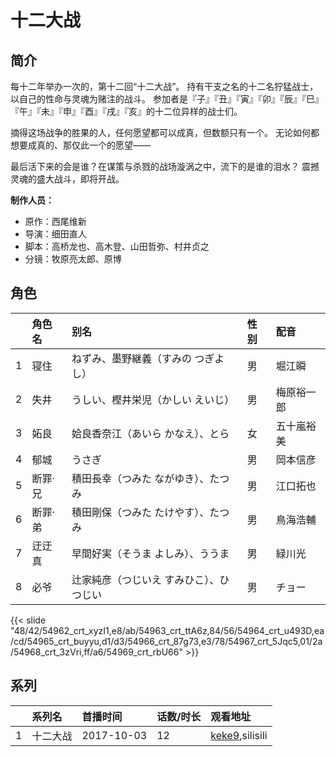 # 十二大战


## 简介

每十二年举办一次的，第十二回“十二大战”。
持有干支之名的十二名狞猛战士，以自己的性命与灵魂为赌注的战斗。
参加者是『子』『丑』『寅』『卯』『辰』『巳』『午』『未』『申』『酉』『戌』『亥』的十二位异样的战士们。

摘得这场战争的胜果的人，任何愿望都可以成真，但数额只有一个。
无论如何都想要成真的、那仅此一个的愿望——

最后活下来的会是谁？在谋策与杀戮的战场漩涡之中，流下的是谁的泪水？
震撼灵魂的盛大战斗，即将开战。

**制作人员：**
- 原作：西尾维新
- 导演：细田直人
- 脚本：高桥龙也、高木登、山田哲弥、村井贞之
- 分镜：牧原亮太郎、原博

## 角色

|     |   角色名   |   别名  | 性别 |  配音  |
|:--- |:------  |:----      |:---  |:--   |
| 1 | 寝住 | ねずみ、墨野継義（すみの つぎよし） | 男 | 堀江瞬 |
| 2 | 失井 | うしい、樫井栄児（かしい えいじ） | 男 | 梅原裕一郎 |
| 3 | 妬良 | 姶良香奈江（あいら かなえ）、とら | 女 | 五十嵐裕美 |
| 4 | 郁城 | うさぎ | 男 | 岡本信彦 |
| 5 | 断罪·兄 | 積田長幸（つみた ながゆき）、たつみ | 男 | 江口拓也 |
| 6 | 断罪·弟 | 積田剛保（つみた たけやす）、たつみ | 男 | 鳥海浩輔 |
| 7 | 迂迂真 | 早間好実（そうま よしみ）、ううま | 男 | 緑川光 |
| 8 | 必爷 | 辻家純彦（つじいえ すみひこ）、ひつじい | 男 | チョー |

{{< slide "48/42/54962_crt_xyzI1,e8/ab/54963_crt_ttA6z,84/56/54964_crt_u493D,ea/cd/54965_crt_buyyu,d1/d3/54966_crt_87g73,e3/78/54967_crt_5Jqc5,01/2a/54968_crt_3zVri,ff/a6/54969_crt_rbU66" >}}

## 系列

|     |   系列名   |   首播时间  | 话数/时长  | 观看地址 |
|:---  |:------    |:----      |:---       |:---  |
| 1 | 十二大战 | 2017-10-03 | 12 | [keke9](https://www.keke9.app/search?k=十二大战),silisili  |



